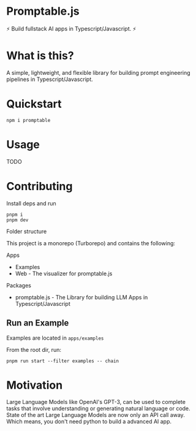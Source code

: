 # Promptable.js

⚡ Build fullstack AI apps in Typescript/Javascript. ⚡

# What is this?

A simple, lightweight, and flexible library for building prompt engineering pipelines in Typescript/Javascript.

# Quickstart

```
npm i promptable
```

# Usage

TODO

# Contributing

Install deps and run

```
pnpm i
pnpm dev
```

Folder structure

This project is a monorepo (Turborepo) and contains the following:

Apps

- Examples
- Web - The visualizer for promptable.js

Packages

- promptable.js - The Library for building LLM Apps in Typescript/Javascript

## Run an Example

Examples are located in `apps/examples`

From the root dir, run:

```
pnpm run start --filter examples -- chain
```

# Motivation

Large Language Models like OpenAI's GPT-3, can be used to complete tasks that involve understanding or generating natural language or code.
State of the art Large Language Models are now only an API call away. Which means, you don't need python to build a advanced AI app.
